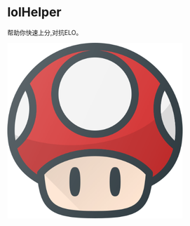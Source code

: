 # lolHelper
帮助你快速上分,对抗ELO。

<img src="https://github.com/byralpha/lolHelper/blob/main/img/LoLHelper.png" width="400"/>

